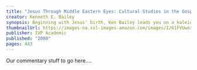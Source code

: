 ```yaml
---
title: "Jesus Through Middle Eastern Eyes: Cultural Studies in the Gospels"
creator: Kenneth E. Bailey
synopsis: Beginning with Jesus' birth, Ken Bailey leads you on a kaleidoscopic study of Jesus throughout the four Gospels. Bailey examines the life and ministry of Jesus with attention to the Lord's Prayer, the Beatitudes, Jesus' relationship to women, and especially Jesus' parables. Through it all, Bailey employs his trademark expertise as a master of Middle Eastern culture to lead you into a deeper understanding of the person and significance of Jesus within his own cultural context. With a sure but gentle hand, Bailey lifts away the obscuring layers of modern Western interpretation to reveal Jesus in the light of his actual historical and cultural setting. This entirely new material from the pen of Ken Bailey is a must-have for any student of the New Testament. If you have benefited from Bailey's work over the years, this book will be a welcome and indispensable addition to your library. If you are unfamiliar with Bailey's work, this book will introduce you to a very old yet entirely new way of understanding Jesus.
thumbnailUrl: https://images-na.ssl-images-amazon.com/images/I/61FVUworjmL.jpg
publisher: IVP Academic
published: "2008"
pages: 443
---
```


Our commentary stuff to go here....
